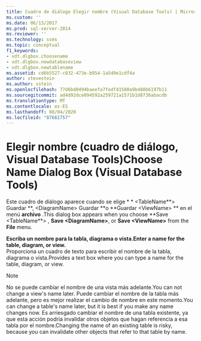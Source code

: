 ```yaml
---
title: Cuadro de diálogo Elegir nombre (Visual Database Tools) | Microsoft Docs
ms.custom: ''
ms.date: 06/13/2017
ms.prod: sql-server-2014
ms.reviewer: ''
ms.technology: ssms
ms.topic: conceptual
f1_keywords:
- vdt.dlgbox.choosename
- vdt.dlgbox.newdatabaseview
- vdt.dlgbox.newtablename
ms.assetid: cd6b5527-c032-473e-b954-1a549e1cdf4a
author: stevestein
ms.author: sstein
ms.openlocfilehash: 77d6bd0494baeefa7fedf41580a9b488b6197b11
ms.sourcegitcommit: ad4d92dce894592a259721a1571b1d8736abacdb
ms.translationtype: MT
ms.contentlocale: es-ES
ms.lasthandoff: 08/04/2020
ms.locfileid: "87661757"
---
```

# <a name="choose-name-dialog-box-visual-database-tools"></a><span data-ttu-id="8c84a-102">Elegir nombre (cuadro de diálogo, Visual Database Tools)</span><span class="sxs-lookup"><span data-stu-id="8c84a-102">Choose Name Dialog Box (Visual Database Tools)</span></span>
  <span data-ttu-id="8c84a-103">Este cuadro de diálogo aparece cuando se elige \* \* \<TableName**> Guardar \*\*, \<DiagramName> Guardar \*\*o \*\*Guardar \<ViewName> \*\* en el menú **archivo** .</span><span class="sxs-lookup"><span data-stu-id="8c84a-103">This dialog box appears when you choose \*\*Save \<TableName**> , **Save \<DiagramName>**, or **Save \<ViewName>** from the **File** menu.</span></span>  
  
 <span data-ttu-id="8c84a-104">**Escriba un nombre para la tabla, diagrama o vista.**</span><span class="sxs-lookup"><span data-stu-id="8c84a-104">**Enter a name for the table, diagram, or view.**</span></span>  
 <span data-ttu-id="8c84a-105">Proporciona un cuadro de texto para escribir el nombre de la tabla, diagrama o vista.</span><span class="sxs-lookup"><span data-stu-id="8c84a-105">Provides a text box where you can type a name for the table, diagram, or view.</span></span>  
  
> [!NOTE]  
>  <span data-ttu-id="8c84a-106">No se puede cambiar el nombre de una vista más adelante.</span><span class="sxs-lookup"><span data-stu-id="8c84a-106">You can not change a view's name later.</span></span> <span data-ttu-id="8c84a-107">Puede cambiar el nombre de la tabla más adelante, pero es mejor realizar el cambio de nombre en este momento.</span><span class="sxs-lookup"><span data-stu-id="8c84a-107">You can change a table's name later, but it is best if you make any name changes now.</span></span> <span data-ttu-id="8c84a-108">Es arriesgado cambiar el nombre de una tabla existente, ya que esta acción podría invalidar otros objetos que hagan referencia a esa tabla por el nombre.</span><span class="sxs-lookup"><span data-stu-id="8c84a-108">Changing the name of an existing table is risky, because you can invalidate other objects that refer to that table by name.</span></span>  
  
  
